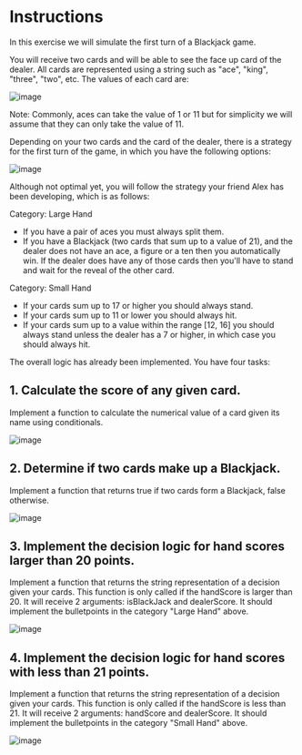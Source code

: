 # Instructions
In this exercise we will simulate the first turn of a Blackjack game.

You will receive two cards and will be able to see the face up card of the dealer. All cards are represented using a string such as "ace", "king", "three", "two", etc. The values of each card are:

![image](https://user-images.githubusercontent.com/54405665/218276154-e0c0457a-3952-4df9-9bac-ee0c65c0c2ab.png)

Note: Commonly, aces can take the value of 1 or 11 but for simplicity we will assume that they can only take the value of 11.

Depending on your two cards and the card of the dealer, there is a strategy for the first turn of the game, in which you have the following options:

![image](https://user-images.githubusercontent.com/54405665/218276162-c1d56495-589a-4d9e-9016-86f98f9343c2.png)

Although not optimal yet, you will follow the strategy your friend Alex has been developing, which is as follows:

Category: Large Hand

- If you have a pair of aces you must always split them.
- If you have a Blackjack (two cards that sum up to a value of 21), and the dealer does not have an ace, a figure or a ten then you automatically win. If the dealer does have any of those cards then you'll have to stand and wait for the reveal of the other card.

Category: Small Hand

- If your cards sum up to 17 or higher you should always stand.
- If your cards sum up to 11 or lower you should always hit.
- If your cards sum up to a value within the range [12, 16] you should always stand unless the dealer has a 7 or higher, in which case you should always hit.

The overall logic has already been implemented. You have four tasks:

## 1. Calculate the score of any given card.
Implement a function to calculate the numerical value of a card given its name using conditionals.

![image](https://user-images.githubusercontent.com/54405665/218276178-36632b14-2955-45eb-ba52-b9ecf493f567.png)

## 2. Determine if two cards make up a Blackjack.
Implement a function that returns true if two cards form a Blackjack, false otherwise.

![image](https://user-images.githubusercontent.com/54405665/218276193-ef7fb9d1-9fb2-49ad-9137-09201b94b01b.png)

## 3. Implement the decision logic for hand scores larger than 20 points.
Implement a function that returns the string representation of a decision given your cards. This function is only called if the handScore is larger than 20. It will receive 2 arguments: isBlackJack and dealerScore. It should implement the bulletpoints in the category "Large Hand" above.

![image](https://user-images.githubusercontent.com/54405665/218276200-c2c2be68-9320-46cf-973a-02ce10e9ed3c.png)

## 4. Implement the decision logic for hand scores with less than 21 points.
Implement a function that returns the string representation of a decision given your cards. This function is only called if the handScore is less than 21. It will receive 2 arguments: handScore and dealerScore. It should implement the bulletpoints in the category "Small Hand" above.

![image](https://user-images.githubusercontent.com/54405665/218276209-41ea3141-21a8-411b-b078-a72a607033ff.png)

